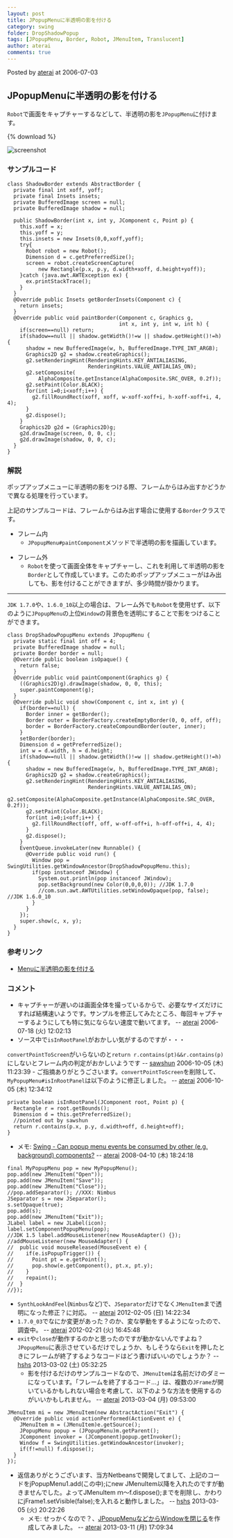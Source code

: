 ```yaml
---
layout: post
title: JPopupMenuに半透明の影を付ける
category: swing
folder: DropShadowPopup
tags: [JPopupMenu, Border, Robot, JMenuItem, Translucent]
author: aterai
comments: true
---
```


Posted by [aterai](http://terai.xrea.jp/aterai.html) at 2006-07-03

## JPopupMenuに半透明の影を付ける
`Robot`で画面をキャプチャーするなどして、半透明の影を`JPopupMenu`に付けます。

{% download %}

![screenshot](https://lh3.googleusercontent.com/_9Z4BYR88imo/TQTMBgsMvZI/AAAAAAAAAYg/QBh9VXR7P-I/s800/DropShadowPopup.png)

### サンプルコード
<pre class="prettyprint"><code>class ShadowBorder extends AbstractBorder {
  private final int xoff, yoff;
  private final Insets insets;
  private BufferedImage screen = null;
  private BufferedImage shadow = null;

  public ShadowBorder(int x, int y, JComponent c, Point p) {
    this.xoff = x;
    this.yoff = y;
    this.insets = new Insets(0,0,xoff,yoff);
    try{
      Robot robot = new Robot();
      Dimension d = c.getPreferredSize();
      screen = robot.createScreenCapture(
          new Rectangle(p.x, p.y, d.width+xoff, d.height+yoff));
    }catch (java.awt.AWTException ex) {
      ex.printStackTrace();
    }
  }
  @Override public Insets getBorderInsets(Component c) {
    return insets;
  }
  @Override public void paintBorder(Component c, Graphics g,
                                    int x, int y, int w, int h) {
    if(screen==null) return;
    if(shadow==null || shadow.getWidth()!=w || shadow.getHeight()!=h) {
      shadow = new BufferedImage(w, h, BufferedImage.TYPE_INT_ARGB);
      Graphics2D g2 = shadow.createGraphics();
      g2.setRenderingHint(RenderingHints.KEY_ANTIALIASING,
                          RenderingHints.VALUE_ANTIALIAS_ON);
      g2.setComposite(
          AlphaComposite.getInstance(AlphaComposite.SRC_OVER, 0.2f));
      g2.setPaint(Color.BLACK);
      for(int i=0;i&lt;xoff;i++) {
        g2.fillRoundRect(xoff, xoff, w-xoff-xoff+i, h-xoff-xoff+i, 4, 4);
      }
      g2.dispose();
    }
    Graphics2D g2d = (Graphics2D)g;
    g2d.drawImage(screen, 0, 0, c);
    g2d.drawImage(shadow, 0, 0, c);
  }
}
</code></pre>

### 解説
ポップアップメニューに半透明の影をつける際、フレームからはみ出すかどうかで異なる処理を行っています。

上記のサンプルコードは、フレームからはみ出す場合に使用する`Border`クラスです。

- フレーム内
    - `JPopupMenu#paintComponent`メソッドで半透明の影を描画しています。

<!-- dummy comment line for breaking list -->

- フレーム外
    - `Robot`を使って画面全体をキャプチャーし、これを利用して半透明の影を`Border`として作成しています。このためポップアップメニューがはみ出しても、影を付けることができますが、多少時間が掛かります。

<!-- dummy comment line for breaking list -->

- - - -
`JDK 1.7.0`や、`1.6.0_10`以上の場合は、フレーム外でも`Robot`を使用せず、以下のように`JPopupMenu`の上位`Window`の背景色を透明にすることで影をつけることができます。

<pre class="prettyprint"><code>class DropShadowPopupMenu extends JPopupMenu {
  private static final int off = 4;
  private BufferedImage shadow = null;
  private Border border = null;
  @Override public boolean isOpaque() {
    return false;
  }
  @Override public void paintComponent(Graphics g) {
    ((Graphics2D)g).drawImage(shadow, 0, 0, this);
    super.paintComponent(g);
  }
  @Override public void show(Component c, int x, int y) {
    if(border==null) {
      Border inner = getBorder();
      Border outer = BorderFactory.createEmptyBorder(0, 0, off, off);
      border = BorderFactory.createCompoundBorder(outer, inner);
    }
    setBorder(border);
    Dimension d = getPreferredSize();
    int w = d.width, h = d.height;
    if(shadow==null || shadow.getWidth()!=w || shadow.getHeight()!=h) {
      shadow = new BufferedImage(w, h, BufferedImage.TYPE_INT_ARGB);
      Graphics2D g2 = shadow.createGraphics();
      g2.setRenderingHint(RenderingHints.KEY_ANTIALIASING,
                          RenderingHints.VALUE_ANTIALIAS_ON);
      g2.setComposite(AlphaComposite.getInstance(AlphaComposite.SRC_OVER, 0.2f));
      g2.setPaint(Color.BLACK);
      for(int i=0;i&lt;off;i++) {
        g2.fillRoundRect(off, off, w-off-off+i, h-off-off+i, 4, 4);
      }
      g2.dispose();
    }
    EventQueue.invokeLater(new Runnable() {
      @Override public void run() {
        Window pop = SwingUtilities.getWindowAncestor(DropShadowPopupMenu.this);
        if(pop instanceof JWindow) {
          System.out.println(pop instanceof JWindow);
          pop.setBackground(new Color(0,0,0,0)); //JDK 1.7.0
          //com.sun.awt.AWTUtilities.setWindowOpaque(pop, false); //JDK 1.6.0_10
        }
      }
    });
    super.show(c, x, y);
  }
}
</code></pre>

### 参考リンク
- [Menuに半透明の影を付ける](http://terai.xrea.jp/Swing/MenuWithShadow.html)

<!-- dummy comment line for breaking list -->

### コメント
- キャプチャーが遅いのは画面全体を撮っているからで、必要なサイズだけにすれば結構速いようです。サンプルを修正してみたところ、毎回キャプチャーするようにしても特に気にならない速度で動いてます。 -- [aterai](http://terai.xrea.jp/aterai.html) 2006-07-18 (火) 12:02:13
- ソース中で`isInRootPanel`がおかしい気がするのですが・・・

<!-- dummy comment line for breaking list -->
`convertPointToScreen`がいらないのと`return r.contains(pt)&&r.contains(p)`にしないとフレーム内の判定がおかしいようです -- [sawshun](http://terai.xrea.jp/sawshun.html) 2006-10-05 (木) 11:23:39
    - ご指摘ありがとうごさいます。`convertPointToScreen`を削除して、`MyPopupMenu#isInRootPanel`は以下のように修正しました。 -- [aterai](http://terai.xrea.jp/aterai.html) 2006-10-05 (木) 12:34:12

<!-- dummy comment line for breaking list -->

<pre class="prettyprint"><code>private boolean isInRootPanel(JComponent root, Point p) {
  Rectangle r = root.getBounds();
  Dimension d = this.getPreferredSize();
  //pointed out by sawshun
  return r.contains(p.x, p.y, d.width+off, d.height+off);
}
</code></pre>

- メモ: [Swing - Can popup menu events be consumed by other (e.g. background) components?](https://forums.oracle.com/thread/1393754) -- [aterai](http://terai.xrea.jp/aterai.html) 2008-04-10 (木) 18:24:18

<!-- dummy comment line for breaking list -->

<pre class="prettyprint"><code>final MyPopupMenu pop = new MyPopupMenu();
pop.add(new JMenuItem("Open"));
pop.add(new JMenuItem("Save"));
pop.add(new JMenuItem("Close"));
//pop.addSeparator(); //XXX: Nimbus
JSeparator s = new JSeparator();
s.setOpaque(true);
pop.add(s);
pop.add(new JMenuItem("Exit"));
JLabel label = new JLabel(icon);
label.setComponentPopupMenu(pop);
//JDK 1.5 label.addMouseListener(new MouseAdapter() {});
//addMouseListener(new MouseAdapter() {
//  public void mouseReleased(MouseEvent e) {
//    if(e.isPopupTrigger()) {
//      Point pt = e.getPoint();
//      pop.show(e.getComponent(), pt.x, pt.y);
//    }
//    repaint();
//  }
//});
</code></pre>
- `SynthLookAndFeel`(`Nimbus`など)で、`JSeparator`だけでなく`JMenuItem`まで透明になった修正？に対応。 -- [aterai](http://terai.xrea.jp/aterai.html) 2012-02-05 (日) 14:22:34
- `1.7.0_03`でなにか変更があった？のか、変な挙動をするようになったので、調査中。 -- [aterai](http://terai.xrea.jp/aterai.html) 2012-02-21 (火) 16:45:48
- `exit`や`close`が動作するのかと思ったのですが動かないんですよね？ `JPopupMenu`に表示させているだけでしょうか、もしそうなら`Exit`を押したときにフレームが終了するようなコードはどう書けばいいのでしょうか？ -- [hshs](http://terai.xrea.jp/hshs.html) 2013-03-02 (土) 05:32:25
    - 影を付けるだけのサンプルコードなので、`JMenuItem`は名前だけのダミーになっています。「フレームを終了するコード…」は、複数の`JFrame`が開いているかもしれない場合を考慮して、以下のような方法を使用するのがいいかもしれません。 -- [aterai](http://terai.xrea.jp/aterai.html) 2013-03-04 (月) 09:53:00

<!-- dummy comment line for breaking list -->

<pre class="prettyprint"><code>JMenuItem mi = new JMenuItem(new AbstractAction("Exit") {
  @Override public void actionPerformed(ActionEvent e) {
    JMenuItem m = (JMenuItem)e.getSource();
    JPopupMenu popup = (JPopupMenu)m.getParent();
    JComponent invoker = (JComponent)popup.getInvoker();
    Window f = SwingUtilities.getWindowAncestor(invoker);
    if(f!=null) f.dispose();
  }
});
</code></pre>
- 返信ありがとうございます、当方Netbeansで開発してまして、上記のコードをjPopupMenu1.add(この中);にnew JMenuItem以降を入れたのですが動きませんでした。よってJMenuItem ｍ～f.dispose();までを削除し、かわりにjFrame1.setVisible(false);を入れると動作しました。 -- [hshs](http://terai.xrea.jp/hshs.html) 2013-03-05 (火) 20:22:26
    - メモ: せっかくなので？、[JPopupMenuなどからWindowを閉じる](http://terai.xrea.jp/Swing/WindowClosingAction.html)を作成してみました。 -- [aterai](http://terai.xrea.jp/aterai.html) 2013-03-11 (月) 17:09:34

<!-- dummy comment line for breaking list -->

